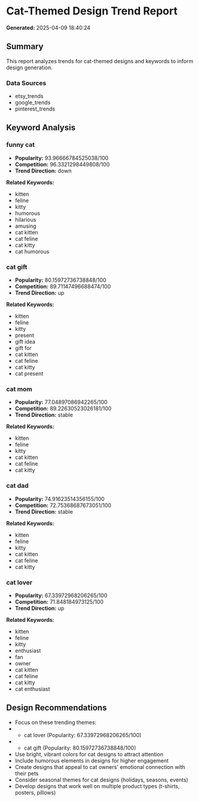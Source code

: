 # Cat-Themed Design Trend Report

**Generated:** 2025-04-09 18:40:24

## Summary

This report analyzes trends for cat-themed designs and keywords to inform design generation.

### Data Sources

- etsy_trends
- google_trends
- pinterest_trends

## Keyword Analysis

### funny cat

- **Popularity:** 93.96666784525038/100
- **Competition:** 96.3321298449808/100
- **Trend Direction:** down

**Related Keywords:**

- kitten
- feline
- kitty
- humorous
- hilarious
- amusing
- cat kitten
- cat feline
- cat kitty
- cat humorous

### cat gift

- **Popularity:** 80.15972736738848/100
- **Competition:** 89.71147496688474/100
- **Trend Direction:** up

**Related Keywords:**

- kitten
- feline
- kitty
- present
- gift idea
- gift for
- cat kitten
- cat feline
- cat kitty
- cat present

### cat mom

- **Popularity:** 77.04897086942265/100
- **Competition:** 89.22630523026181/100
- **Trend Direction:** stable

**Related Keywords:**

- kitten
- feline
- kitty
- cat kitten
- cat feline
- cat kitty

### cat dad

- **Popularity:** 74.91623514356155/100
- **Competition:** 72.75368687673051/100
- **Trend Direction:** stable

**Related Keywords:**

- kitten
- feline
- kitty
- cat kitten
- cat feline
- cat kitty

### cat lover

- **Popularity:** 67.33972968206265/100
- **Competition:** 71.848184973125/100
- **Trend Direction:** up

**Related Keywords:**

- kitten
- feline
- kitty
- enthusiast
- fan
- owner
- cat kitten
- cat feline
- cat kitty
- cat enthusiast

## Design Recommendations

- Focus on these trending themes:
-   - cat lover (Popularity: 67.33972968206265/100)
-   - cat gift (Popularity: 80.15972736738848/100)
- Use bright, vibrant colors for cat designs to attract attention
- Include humorous elements in designs for higher engagement
- Create designs that appeal to cat owners' emotional connection with their pets
- Consider seasonal themes for cat designs (holidays, seasons, events)
- Develop designs that work well on multiple product types (t-shirts, posters, pillows)
